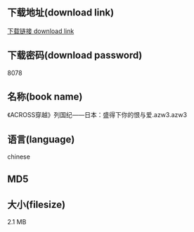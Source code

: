 ## 下载地址(download link)
[下载链接 download link](https://tutu365.netlify.app/?s=%E3%80%8AACROSS%E7%A9%BF%E8%B6%8A%E3%80%8B%E5%88%97%E5%9B%BD%E7%BA%AA%E2%80%94%E2%80%94%E6%97%A5%E6%9C%AC%EF%BC%9A%E7%9B%9B%E5%BE%97%E4%B8%8B%E4%BD%A0%E7%9A%84%E6%81%A8%E4%B8%8E%E7%88%B1.azw3)

## 下载密码(download password)
8078

## 名称(book name)
《ACROSS穿越》列国纪——日本：盛得下你的恨与爱.azw3.azw3

## 语言(language)
chinese

## MD5


## 大小(filesize)
2.1 MB
